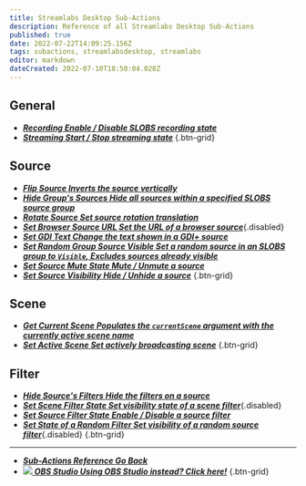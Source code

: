 ```yaml
---
title: Streamlabs Desktop Sub-Actions
description: Reference of all Streamlabs Desktop Sub-Actions
published: true
date: 2022-07-22T14:09:25.156Z
tags: subactions, streamlabsdesktop, streamlabs
editor: markdown
dateCreated: 2022-07-10T18:50:04.028Z
---
```


## General
* [<i class="mdi mdi-record-circle-outline text--streamlabs"></i>***Recording ***Enable / Disable SLOBS recording state******](/Sub-Actions/Streamlabs-Desktop/Recording)
* [<i class="mdi mdi-signal text--streamlabs"></i>***Streaming ***Start / Stop streaming state******](/Sub-Actions/Streamlabs-Desktop/Streaming)
{.btn-grid}

## Source
* [<i class="mdi mdi-flip-horizontal text--streamlabs"></i>***Flip Source ***Inverts the source vertically******](/Sub-Actions/Streamlabs-Desktop/Flip-Source)
* [<i class="mdi mdi-group text--streamlabs"></i>***Hide Group's Sources ***Hide all sources within a specified SLOBS source group******](/Sub-Actions/Streamlabs-Desktop/Hide-Groups-Sources)
* [<i class="mdi mdi-rotate-right text--streamlabs"></i>***Rotate Source ***Set source rotation translation******](/Sub-Actions/Streamlabs-Desktop/Rotate-Source)
* [<i class="mdi mdi-google-chrome text--streamlabs"></i>***Set Browser Source URL ***Set the URL of a browser source******](/Sub-Actions/Streamlabs-Desktop/Set-Browser-Source-URL ""){.disabled}
* [<i class="mdi mdi-format-text text--streamlabs"></i>***Set GDI Text ***Change the text shown in a GDI+ source******](/Sub-Actions/Streamlabs-Desktop/Set-GDI-Text)
* [<i class="mdi mdi-group text--streamlabs"></i>***Set Random Group Source Visible ***Set a random source in an SLOBS group to `Visible`, Excludes sources already visible******](/Sub-Actions/Streamlabs-Desktop/Set-Random-Group-Source-Visible)
* [<i class="mdi mdi-speaker text--streamlabs"></i>***Set Source Mute State ***Mute / Unmute a source******](/Sub-Actions/Streamlabs-Desktop/Set-Source-Mute-State)
* [<i class="mdi mdi-border-none-variant text--streamlabs"></i>***Set Source Visibility ***Hide / Unhide a source******](/Sub-Actions/Streamlabs-Desktop/Set-Source-Visibility)
{.btn-grid}

## Scene
* [<i class="mdi mdi-scan-helper text--streamlabs"></i>***Get Current Scene ***Populates the `currentScene` argument with the currently active scene name******](/Sub-Actions/Streamlabs-Desktop/Get-Current-Scene)
* [<i class="mdi mdi-select-drag text--streamlabs"></i>***Set Active Scene ***Set actively broadcasting scene******](/Sub-Actions/Streamlabs-Desktop/Set-Active-Scene)
{.btn-grid}

## Filter
* [<i class="mdi mdi-filter-variant-minus text--streamlabs"></i>***Hide Source's Filters ***Hide the filters on a source******](/Sub-Actions/OBS/Hide-Source-Filters)
* [<i class="mdi mdi-filter-variant-plus text--streamlabs"></i>***Set Scene Filter State ***Set visibility state of a scene filter******](/Sub-Actions/Streamlabs-Desktop/Scene-Filter-State ""){.disabled}
* [<i class="mdi mdi-filter-variant-plus text--streamlabs"></i>***Set Source Filter State ***Enable / Disable a source filter******](/Sub-Actions/Streamlabs-Desktop/Set-Source-Filter-State)
* [<i class="mdi mdi-filter-variant text--streamlabs"></i>***Set State of a Random Filter ***Set visibility of a random source filter******](/Sub-Actions/Streamlabs-Desktop/Random-Filter-State ""){.disabled}
{.btn-grid}

---

<section class="btn-grid my-5">

- [<i class="mdi mdi-chevron-left"></i>***Sub-Actions Reference ***Go Back******](/en/Sub-Actions)
- [<img src="https://streamer.bot/img/integrations/obs.svg" /> ***OBS Studio ***Using OBS Studio instead? Click here!******](/en/Sub-Actions/OBS)
{.btn-grid}
